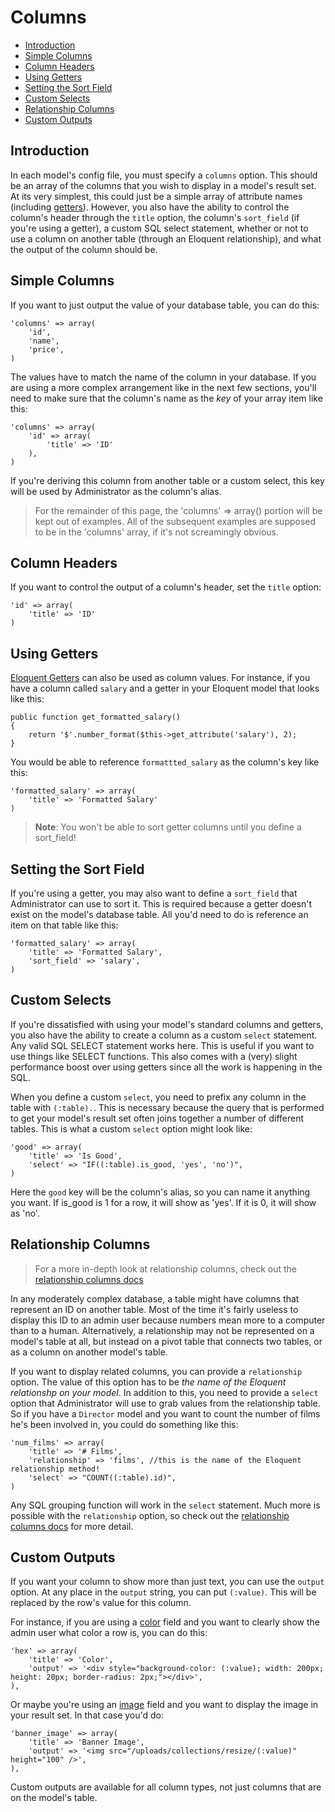 # Columns

- [Introduction](#introduction)
- [Simple Columns](#simple-columns)
- [Column Headers](#column-headers)
- [Using Getters](#using-getters)
- [Setting the Sort Field](#setting-the-sort-field)
- [Custom Selects](#custom-selects)
- [Relationship Columns](#relationship-columns)
- [Custom Outputs](#custom-outputs)

<a name="introduction"></a>
## Introduction

In each model's config file, you must specify a `columns` option. This should be an array of the columns that you wish to display in a model's result set. At its very simplest, this could just be a simple array of attribute names (including [getters](http://laravel.com/docs/database/eloquent#getter-and-setter-methods)). However, you also have the ability to control the column's header through the `title` option, the column's `sort_field` (if you're using a getter), a custom SQL select statement, whether or not to use a column on another table (through an Eloquent relationship), and what the output of the column should be.

<a name="simple-columns"></a>
## Simple Columns

If you want to just output the value of your database table, you can do this:

	'columns' => array(
		'id',
		'name',
		'price',
	)

The values have to match the name of the column in your database. If you are using a more complex arrangement like in the next few sections, you'll need to make sure that the column's name as the *key* of your array item like this:

	'columns' => array(
		'id' => array(
			'title' => 'ID'
		),
	)

If you're deriving this column from another table or a custom select, this key will be used by Administrator as the column's alias.

> For the remainder of this page, the 'columns' => array() portion will be kept out of examples. All of the subsequent examples are supposed to be in the 'columns' array, if it's not screamingly obvious.

<a name="column-headers"></a>
## Column Headers

If you want to control the output of a column's header, set the `title` option:

	'id' => array(
		'title' => 'ID'
	)

<a name="using-getters"></a>
## Using Getters

[Eloquent Getters](http://laravel.com/docs/database/eloquent#getter-and-setter-methods) can also be used as column values. For instance, if you have a column called `salary` and a getter in your Eloquent model that looks like this:

	public function get_formatted_salary()
	{
		return '$'.number_format($this->get_attribute('salary'), 2);
	}

You would be able to reference `formattted_salary` as the column's key like this:

	'formatted_salary' => array(
		'title' => 'Formatted Salary'
	)

> **Note**: You won't be able to sort getter columns until you define a sort_field!

<a name="setting-the-sort-field"></a>
## Setting the Sort Field

If you're using a getter, you may also want to define a `sort_field` that Administrator can use to sort it. This is required because a getter doesn't exist on the model's database table. All you'd need to do is reference an item on that table like this:

	'formatted_salary' => array(
		'title' => 'Formatted Salary',
		'sort_field' => 'salary',
	)

<a name="custom-selects"></a>
## Custom Selects

If you're dissatisfied with using your model's standard columns and getters, you also have the ability to create a column as a custom `select` statement. Any valid SQL SELECT statement works here. This is useful if you want to use things like SELECT functions. This also comes with a (very) slight performance boost over using getters since all the work is happening in the SQL.

When you define a custom `select`, you need to prefix any column in the table with `(:table).`. This is necessary because the query that is performed to get your model's result set often joins together a number of different tables. This is what a custom `select` option might look like:

	'good' => array(
		'title' => 'Is Good',
		'select' => "IF((:table).is_good, 'yes', 'no')",
	)

Here the `good` key will be the column's alias, so you can name it anything you want. If is_good is 1 for a row, it will show as 'yes'. If it is 0, it will show as 'no'.

<a name="relationship-columns"></a>
## Relationship Columns

> For a more in-depth look at relationship columns, check out the [relationship columns docs](/docs/column-relationships)

In any moderately complex database, a table might have columns that represent an ID on another table. Most of the time it's fairly useless to display this ID to an admin user because numbers mean more to a computer than to a human. Alternatively, a relationship may not be represented on a model's table at all, but instead on a pivot table that connects two tables, or as a column on another model's table.

If you want to display related columns, you can provide a `relationship` option. The value of this option has to be *the name of the Eloquent relationshp on your model*. In addition to this, you need to provide a `select` option that Administrator will use to grab values from the relationship table. So if you have a `Director` model and you want to count the number of films he's been involved in, you could do something like this:

	'num_films' => array(
		'title' => '# Films',
		'relationship' => 'films', //this is the name of the Eloquent relationship method!
		'select' => "COUNT((:table).id)",
	)

Any SQL grouping function will work in the `select` statement. Much more is possible with the `relationship` option, so check out the [relationship columns docs](/docs/column-relationships) for more detail.

<a name="custom-outputs"></a>
## Custom Outputs

If you want your column to show more than just text, you can use the `output` option. At any place in the `output` string, you can put `(:value)`. This will be replaced by the row's value for this column.

For instance, if you are using a [color](/docs/field-type-color) field and you want to clearly show the admin user what color a row is, you can do this:

	'hex' => array(
		'title' => 'Color',
		'output' => '<div style="background-color: (:value); width: 200px; height: 20px; border-radius: 2px;"></div>',
	),

Or maybe you're using an [image](/docs/field-type-image) field and you want to display the image in your result set. In that case you'd do:

	'banner_image' => array(
		'title' => 'Banner Image',
		'output' => '<img src="/uploads/collections/resize/(:value)" height="100" />',
	),

Custom outputs are available for all column types, not just columns that are on the model's table.